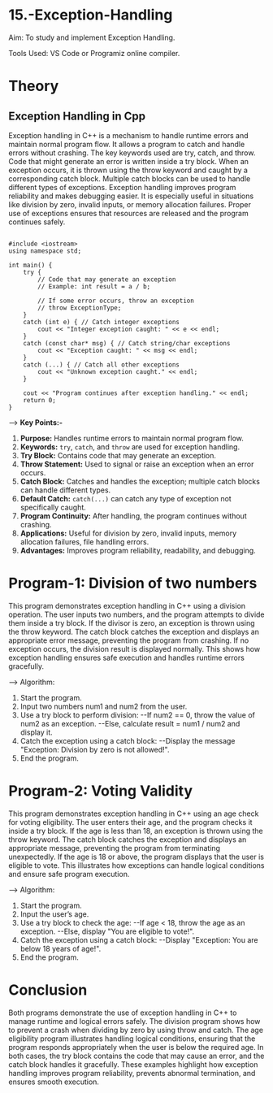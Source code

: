 # 15.-Exception-Handling

Aim: To study and implement Exception Handling.

Tools Used: VS Code or Programiz online compiler.

# Theory

## Exception Handling in Cpp
Exception handling in C++ is a mechanism to handle runtime errors and maintain normal program flow. It allows a program to catch and handle errors without crashing. The key keywords used are try, catch, and throw. Code that might generate an error is written inside a try block. When an exception occurs, it is thrown using the throw keyword and caught by a corresponding catch block. Multiple catch blocks can be used to handle different types of exceptions. Exception handling improves program reliability and makes debugging easier. It is especially useful in situations like division by zero, invalid inputs, or memory allocation failures. Proper use of exceptions ensures that resources are released and the program continues safely.

```

#include <iostream>
using namespace std;

int main() {
    try {
        // Code that may generate an exception
        // Example: int result = a / b;

        // If some error occurs, throw an exception
        // throw ExceptionType; 
    }
    catch (int e) { // Catch integer exceptions
        cout << "Integer exception caught: " << e << endl;
    }
    catch (const char* msg) { // Catch string/char exceptions
        cout << "Exception caught: " << msg << endl;
    }
    catch (...) { // Catch all other exceptions
        cout << "Unknown exception caught." << endl;
    }

    cout << "Program continues after exception handling." << endl;
    return 0;
}

```

--> **Key Points:-**

1. **Purpose:** Handles runtime errors to maintain normal program flow.
2. **Keywords:** `try`, `catch`, and `throw` are used for exception handling.
3. **Try Block:** Contains code that may generate an exception.
4. **Throw Statement:** Used to signal or raise an exception when an error occurs.
5. **Catch Block:** Catches and handles the exception; multiple catch blocks can handle different types.
6. **Default Catch:** `catch(...)` can catch any type of exception not specifically caught.
7. **Program Continuity:** After handling, the program continues without crashing.
8. **Applications:** Useful for division by zero, invalid inputs, memory allocation failures, file handling errors.
9. **Advantages:** Improves program reliability, readability, and debugging.

# Program-1: Division of two numbers
This program demonstrates exception handling in C++ using a division operation. The user inputs two numbers, and the program attempts to divide them inside a try block. If the divisor is zero, an exception is thrown using the throw keyword. The catch block catches the exception and displays an appropriate error message, preventing the program from crashing. If no exception occurs, the division result is displayed normally. This shows how exception handling ensures safe execution and handles runtime errors gracefully.

--> Algorithm:

1. Start the program.
2. Input two numbers num1 and num2 from the user.
3. Use a try block to perform division:
  --If num2 == 0, throw the value of num2 as an exception.
  --Else, calculate result = num1 / num2 and display it.
4. Catch the exception using a catch block:
  --Display the message "Exception: Division by zero is not allowed!".
5. End the program.

# Program-2: Voting Validity
This program demonstrates exception handling in C++ using an age check for voting eligibility. The user enters their age, and the program checks it inside a try block. If the age is less than 18, an exception is thrown using the throw keyword. The catch block catches the exception and displays an appropriate message, preventing the program from terminating unexpectedly. If the age is 18 or above, the program displays that the user is eligible to vote. This illustrates how exceptions can handle logical conditions and ensure safe program execution.

--> Algorithm:

1. Start the program.
2. Input the user’s age.
3. Use a try block to check the age:
  --If age < 18, throw the age as an exception.
  --Else, display "You are eligible to vote!".
4. Catch the exception using a catch block:
  --Display "Exception: You are below 18 years of age!".
5. End the program.

# Conclusion
Both programs demonstrate the use of exception handling in C++ to manage runtime and logical errors safely. The division program shows how to prevent a crash when dividing by zero by using throw and catch. The age eligibility program illustrates handling logical conditions, ensuring that the program responds appropriately when the user is below the required age. In both cases, the try block contains the code that may cause an error, and the catch block handles it gracefully. These examples highlight how exception handling improves program reliability, prevents abnormal termination, and ensures smooth execution.
